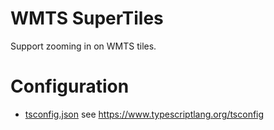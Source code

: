 # WMTS SuperTiles

Support zooming in on WMTS tiles.

# Configuration

- [tsconfig.json](./tsconfig.json) see https://www.typescriptlang.org/tsconfig
